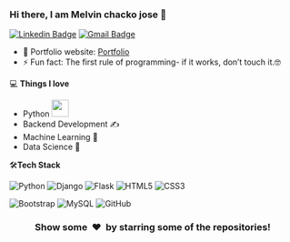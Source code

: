 
### Hi there, I am Melvin chacko jose 👋
[![Linkedin Badge](https://img.shields.io/badge/-MelvinCjose-blue?style=flat-square&logo=Linkedin&logoColor=white&link=https://www.linkedin.com/in/melvinchackojose)](https://www.linkedin.com/in/melvinchackojose/)
[![Gmail Badge](https://img.shields.io/badge/-melvinjose025@gmail.com-c14438?style=flat-square&logo=Gmail&logoColor=white&link=mailto:rmelvinjose025@gmail.com)](melvinjose025@gmail.com) 

- 🎯 Portfolio website: [Portfolio]( [https://melvincjos.github.io/portfolio/)
- ⚡ Fun fact: The first rule of programming- if it works, don’t touch it.🤓

💻 **Things I love**
- Python <img src="https://media.giphy.com/media/WUlplcMpOCEmTGBtBW/giphy.gif" width="30"> 
- Backend Development ✍️
- Machine Learning 🧐
- Data Science 😬

    
🛠**Tech Stack**

![Python](https://img.shields.io/badge/-Python-000000?style=flat&logo=python)
![Django](https://img.shields.io/badge/-Django-000000?style=flat&logo=Django)
![Flask](https://img.shields.io/badge/-Flask-000000?style=flat&logo=Flask)
![HTML5](https://img.shields.io/badge/-HTML5-000000?style=flat&logo=HTML5)
![CSS3](https://img.shields.io/badge/-CSS3-000000?style=flat&logo=CSS3)

![Bootstrap](https://img.shields.io/badge/-Bootstrap-000000?style=flat&logo=bootstrap)
![MySQL](https://img.shields.io/badge/-MySQL-000000?style=flat&logo=MySQL)
![GitHub](https://img.shields.io/badge/-GitHub-000000?style=flat&logo=github&logoColor=FFFFFF)


<div align="center">
    <h3 align="center">Show some &nbsp;❤️&nbsp; by starring some of the repositories!</h3>
</div>
